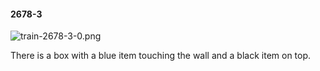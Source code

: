 #### 2678-3
![train-2678-3-0.png](https://github.com/lil-lab/nlvr/raw/master/nlvr/train/images/57/train-2678-3-0.png "train-2678-3-0.png")

There is a box with a blue item touching the wall and a black item on top.